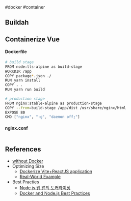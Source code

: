 #docker #container 

## Buildah

## Containerize Vue

#### Dockerfile
```bash
# build stage  
FROM node:lts-alpine as build-stage  
WORKDIR /app  
COPY package*.json ./  
RUN yarn install  
COPY . .  
RUN yarn run build  
  
# production stage  
FROM nginx:stable-alpine as production-stage  
COPY --from=build-stage /app/dist /usr/share/nginx/html  
EXPOSE 80  
CMD ["nginx", "-g", "daemon off;"]
```

#### nginx.conf

```bash
```
## References
* [without Docker](https://netpple.github.io/docs/make-container-without-docker/)
* Optimizing Size
	* [Dockerize Vite+ReactJS application](https://dev.to/agustinoberg/dockerize-vitereactjs-application-6e1)
	* [Real-World Example](https://v2.vuejs.org/v2/cookbook/dockerize-vuejs-app#Real-World-Example "Real-World Example")
* Best Practies
	* [Node.js 웹 앱의 도커라이징](https://nodejs.org/ko/docs/guides/nodejs-docker-webapp)
	* [Docker and Node.js Best Practices](https://github.com/nodejs/docker-node/blob/main/docs/BestPractices.md#docker-and-nodejs-best-practices)
